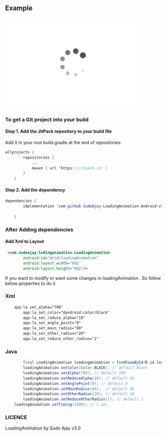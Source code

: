 ## Example
![Error](https://github.com/SudoAjay/LoadingAnimation-Android/blob/master/LoadingAnimation-Example/src/main/res/drawable/loadinganimation.gif)
      
### To get a Git project into your build

#### Step 1. Add the JitPack repository to your build file

Add it in your root build.gradle at the end of repositories:

```Java
allprojects {
		repositories {
			...
			maven { url 'https://jitpack.io' }
		}
	}
```
#### Step 2. Add the dependency


```Java
dependencies {
	 	implementation 'com.github.SudoAjay:LoadingAnimation-Android:v3.0'

	}
```

### After Adding dependencies

#### Add Xml to Layout

```XML
 <com.sudoajay.lodinganimation.LoadingAnimation
        android:id="@+id/loadingAnimation"
        android:layout_width="0dp"
        android:layout_height="0dp"/>
```

If you want to modify or want some changes in loadingAnimation . So follow below properties to do it.
### Xml
```XML
 	app:la_set_alpha="700"
        app:la_set_color="@android:color/black"
        app:la_set_reduce_alpha="18"
        app:la_set_angle_point="0"
        app:la_set_main_radius="80"
        app:la_set_other_radius="20"
        app:la_set_reduce_other_radius="1"
```

### Java

```Java
        final LoadingAnimation loadingAnimation = findViewById(R.id.loadingAnimation);
        loadingAnimation.setColor(Color.BLACK); // default Black
        loadingAnimation.setAlpha(700); // default 700
        loadingAnimation.setReduceAlpha(18); // default 18
        loadingAnimation.setAnglePoint(0); // default 0 
        loadingAnimation.setMainRadius(80);  // default 80
        loadingAnimation.setOtherRadius(20); // default 20
        loadingAnimation.setReduceOtherRadius(1); // default 1
	loadingAnimation.setTiming(1000); // 1 sec
```
### LICENCE
LoadingAnimation by Sudo Ajay v3.0 

